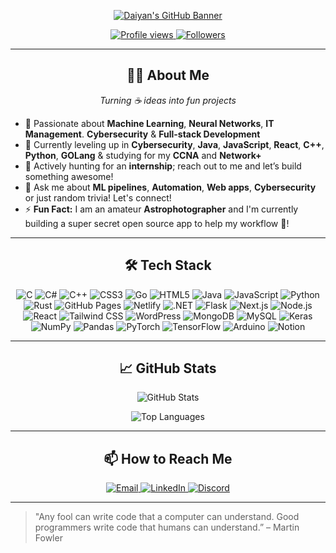 <!-- HEADER: waving banner via capsule-render -->
<p align="center">
  <a href="https://github.com/MDaiyan-Dev">
    <img 
      src="https://capsule-render.vercel.app/api?type=waving&color=gradient&height=200&section=header&text=Hi!%20I'm%20Daiyan👋&fontSize=60" 
      alt="Daiyan's GitHub Banner" 
    />
  </a>
</p>

<p align="center">
  <a href="https://github.com/MDaiyan-Dev">
    <img src="https://komarev.com/ghpvc/?username=MDaiyan-Dev&color=blue" alt="Profile views"/>
  </a>

  <a href="https://github.com/MDaiyan-Dev?tab=followers">
    <img src="https://img.shields.io/github/followers/MDaiyan-Dev?label=Followers&style=social" alt="Followers"/>
  </a>
</p>

---
<h2 align="center">🧑‍💻 About Me</h2>
<p align="center"><em>Turning ☕️ ideas into fun projects</em></p>

- 🔭 Passionate about **Machine Learning**, **Neural Networks**, **IT Management**. **Cybersecurity** & **Full-stack Development**  
- 🌱 Currently leveling up in **Cybersecurity**, **Java**, **JavaScript**, **React**, **C++**, **Python**, **GOLang** & studying for my **CCNA** and **Network+** 
- 🌟 Actively hunting for an **internship**; reach out to me and let’s build something awesome!  
- 💬 Ask me about **ML pipelines**, **Automation**, **Web apps**, **Cybersecurity** or just random trivia! Let's connect!  
- ⚡ **Fun Fact:** I am an amateur **Astrophotographer** and I'm currently building a super secret open source app to help my workflow 👀! 
---
<h2 align="center">
🛠️ Tech Stack
</h2>
<p align="center">
  <img src="https://img.shields.io/badge/C-00599C?logo=c&logoColor=white" alt="C"/>
  <img src="https://img.shields.io/badge/C%23-239120?logo=c-sharp&logoColor=white" alt="C#"/>
  <img src="https://img.shields.io/badge/C%2B%2B-00599C?logo=c%2B%2B&logoColor=white" alt="C++"/>
  <img src="https://img.shields.io/badge/CSS3-1572B6?logo=css3&logoColor=white" alt="CSS3"/>
  <img src="https://img.shields.io/badge/Go-00ADD8?logo=go&logoColor=white" alt="Go"/>
  <img src="https://img.shields.io/badge/HTML5-E34F26?logo=html5&logoColor=white" alt="HTML5"/>
  <img src="https://img.shields.io/badge/Java-ED8B00?logo=java&logoColor=white" alt="Java"/>
  <img src="https://img.shields.io/badge/JavaScript-F7DF1E?logo=javascript&logoColor=black" alt="JavaScript"/>
  <img src="https://img.shields.io/badge/Python-3776AB?logo=python&logoColor=white" alt="Python"/>
  <img src="https://img.shields.io/badge/Rust-000000?logo=rust&logoColor=white" alt="Rust"/>

  <img src="https://img.shields.io/badge/GitHub%20Pages-181717?logo=github&logoColor=white" alt="GitHub Pages"/>
  <img src="https://img.shields.io/badge/Netlify-00C7B7?logo=netlify&logoColor=white" alt="Netlify"/>
  <img src="https://img.shields.io/badge/.NET-512BD4?logo=.net&logoColor=white" alt=".NET"/>
  <img src="https://img.shields.io/badge/Flask-000000?logo=flask&logoColor=white" alt="Flask"/>
  <img src="https://img.shields.io/badge/Next.js-000000?logo=next.js&logoColor=white" alt="Next.js"/>
  <img src="https://img.shields.io/badge/Node.js-339933?logo=node.js&logoColor=white" alt="Node.js"/>
  <img src="https://img.shields.io/badge/React-61DAFB?logo=react&logoColor=black" alt="React"/>
  <img src="https://img.shields.io/badge/Tailwind%20CSS-06B6D4?logo=tailwind-css&logoColor=white" alt="Tailwind CSS"/>

  <img src="https://img.shields.io/badge/WordPress-21759B?logo=wordpress&logoColor=white" alt="WordPress"/>
  <img src="https://img.shields.io/badge/MongoDB-47A248?logo=mongodb&logoColor=white" alt="MongoDB"/>
  <img src="https://img.shields.io/badge/MySQL-4479A1?logo=mysql&logoColor=white" alt="MySQL"/>
  <img src="https://img.shields.io/badge/Keras-D00000?logo=keras&logoColor=white" alt="Keras"/>
  <img src="https://img.shields.io/badge/NumPy-013243?logo=numpy&logoColor=white" alt="NumPy"/>
  <img src="https://img.shields.io/badge/Pandas-150458?logo=pandas&logoColor=white" alt="Pandas"/>
  <img src="https://img.shields.io/badge/PyTorch-EE4C2C?logo=pytorch&logoColor=white" alt="PyTorch"/>

  <img src="https://img.shields.io/badge/TensorFlow-FF6F00?logo=tensorflow&logoColor=white" alt="TensorFlow"/>
  <img src="https://img.shields.io/badge/Arduino-00979D?logo=arduino&logoColor=white" alt="Arduino"/>
  <img src="https://img.shields.io/badge/Notion-000000?logo=notion&logoColor=white" alt="Notion"/>
</p>

---
<h2 align="center">
📈 GitHub Stats
</h2>
<p align="center">
  <img src="https://github-readme-stats.vercel.app/api?username=MDaiyan-Dev&show_icons=true&theme=radical&hide_border=true" alt="GitHub Stats"/>
</p>
<p align="center">
 <img src="https://github-readme-stats.vercel.app/api/top-langs/?username=MDaiyan-Dev&layout=compact&theme=radical&hide_border=true" alt="Top Languages"/>
</p>

---

<h2 align="center">
📫 How to Reach Me
</h2>
<p align="center">
  <a href="mailto:daiyan.mohammad.offc@gmail.com">
    <img src="https://img.shields.io/badge/-Email-grey?logo=gmail&logoColor=white" alt="Email"/>
  </a>
  <a href="[https://linkedin.com/in/YOUR_LINKEDIN](https://www.linkedin.com/in/mohammad-daiyan-9b3332216/)" target="_blank">
    <img src="https://img.shields.io/badge/-LinkedIn-blue?logo=linkedin&logoColor=white" alt="LinkedIn"/>
  </a>
  <a href="https://discord.com/users/mdaiyan" target="_blank">
    <img src="https://img.shields.io/badge/-Discord-5865F2?logo=discord&logoColor=white" alt="Discord"/>
  </a>
</p>

---

> "Any fool can write code that a computer can understand. Good programmers write code that humans can understand.” – Martin Fowler  

<!---
SkelpieX/SkelpieX is a ✨ special ✨ repository because its `README.md` (this file) appears on your GitHub profile.
You can click the Preview link to take a look at your changes.
--->
